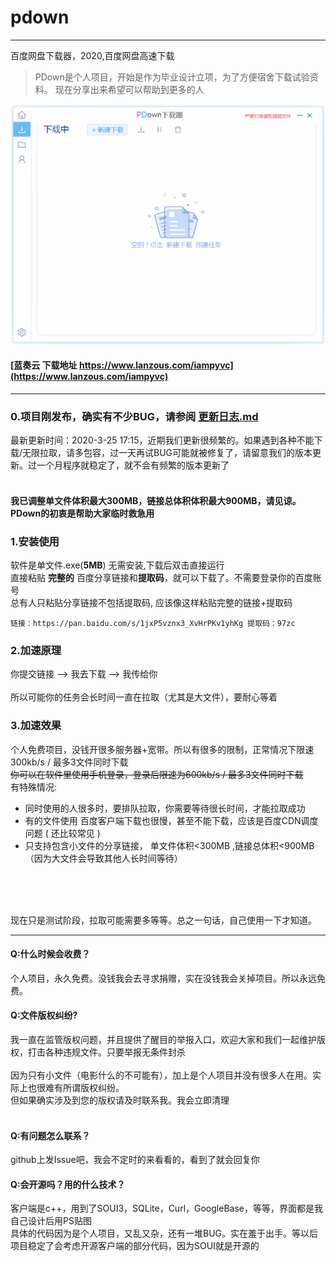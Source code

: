 # pdown
---
百度网盘下载器，2020,百度网盘高速下载
> PDown是个人项目，开始是作为毕业设计立项，为了方便宿舍下载试验资料。 现在分享出来希望可以帮助到更多的人

![demo](down600.gif)


#### [蓝奏云 下载地址  https://www.lanzous.com/iampyvc](https://www.lanzous.com/iampyvc)
---
### 0.项目刚发布，确实有不少BUG，请参阅 [更新日志.md](更新日志.md)  
最新更新时间：2020-3-25 17:15，近期我们更新很频繁的。如果遇到各种不能下载/无限拉取，请多包容，过一天再试BUG可能就被修复了，请留意我们的版本更新。过一个月程序就稳定了，就不会有频繁的版本更新了<br/><br/>

#### 我已调整单文件体积最大300MB，链接总体积体积最大900MB，请见谅。PDown的初衷是帮助大家临时救急用

### 1.安装使用

软件是单文件.exe(**5MB**) 无需安装,下载后双击直接运行<br/>
直接粘贴  **完整的**  百度分享链接和**提取码**，就可以下载了。不需要登录你的百度账号<br/>
总有人只粘贴分享链接不包括提取码, 应该像这样粘贴完整的链接+提取码<br/>
```
链接：https://pan.baidu.com/s/1jxP5vznx3_XvHrPKv1yhKg 提取码：97zc 
```

### 2.加速原理

你提交链接  -->  我去下载  -->  我传给你<br/><br/>
所以可能你的任务会长时间一直在拉取（尤其是大文件），要耐心等着

### 3.加速效果

个人免费项目，没钱开很多服务器+宽带。所以有很多的限制，正常情况下限速300kb/s / 最多3文件同时下载<br/>
<del>你可以在软件里使用手机登录，登录后限速为600kb/s / 最多3文件同时下载</del><br/>
有特殊情况:<br/>
* 同时使用的人很多时，要排队拉取，你需要等待很长时间，才能拉取成功<br/>
* 有的文件使用 百度客户端下载也很慢，甚至不能下载，应该是百度CDN调度问题 ( 还比较常见 )<br/>
* 只支持包含小文件的分享链接， 单文件体积<300MB ,链接总体积<900MB （因为大文件会导致其他人长时间等待）<br/><br/>

<br/><br/>
   
现在只是测试阶段，拉取可能需要多等等。总之一句话，自己使用一下才知道。<br/>

---

#### Q:什么时候会收费？
个人项目，永久免费。没钱我会去寻求捐赠，实在没钱我会关掉项目。所以永远免费。
#### Q:文件版权纠纷?
我一直在监管版权问题，并且提供了醒目的举报入口，欢迎大家和我们一起维护版权，打击各种违规文件。只要举报无条件封杀<br/>  
因为只有小文件（电影什么的不可能有），加上是个人项目并没有很多人在用。实际上也很难有所谓版权纠纷。<br/>
但如果确实涉及到您的版权请及时联系我。我会立即清理<br/><br/>
#### Q:有问题怎么联系？
github上发Issue吧，我会不定时的来看看的，看到了就会回复你
#### Q:会开源吗？用的什么技术？
客户端是c++，用到了SOUI3，SQLite，Curl，GoogleBase，等等，界面都是我自己设计后用PS贴图<br/>
具体的代码因为是个人项目，又乱又杂，还有一堆BUG。实在羞于出手。等以后项目稳定了会考虑开源客户端的部分代码，因为SOUI就是开源的<br/>
